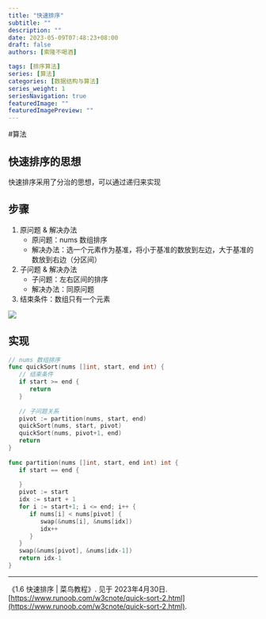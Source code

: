 ```yaml
---
title: "快速排序"
subtitle: ""
description: ""
date: 2023-05-09T07:48:23+08:00
draft: false
authors: [索隆不喝酒]

tags: [排序算法]
series: [算法]
categories: [数据结构与算法]
series_weight: 1
seriesNavigation: true
featuredImage: ""
featuredImagePreview: ""
---
```

<!--more-->


#算法 

## 快速排序的思想
快速排序采用了分治的思想，可以通过递归来实现

## 步骤

1. 原问题 & 解决办法
	- 原问题：nums 数组排序
	- 解决办法：选一个元素作为基准，将小于基准的数放到左边，大于基准的数放到右边（分区间）
2. 子问题 & 解决办法
	- 子问题：左右区间的排序
	- 解决办法：同原问题
3. 结束条件：数组只有一个元素

![](images/posts/微信图片_20230430032831.jpg)

## 实现

```go
// nums 数组排序  
func quickSort(nums []int, start, end int) {  
   // 结束条件  
   if start >= end {  
      return  
   }  
  
   // 子问题关系  
   pivot := partition(nums, start, end)  
   quickSort(nums, start, pivot)  
   quickSort(nums, pivot+1, end)  
   return  
}  
  
func partition(nums []int, start, end int) int {  
   if start == end {  
  
   }  
   pivot := start  
   idx := start + 1  
   for i := start+1; i <= end; i++ {  
      if nums[i] < nums[pivot] {  
         swap(&nums[i], &nums[idx])  
         idx++  
      }  
   }  
   swap(&nums[pivot], &nums[idx-1])  
   return idx-1  
}
```


---
《1.6 快速排序 | 菜鸟教程》. 见于 2023年4月30日. [https://www.runoob.com/w3cnote/quick-sort-2.html](https://www.runoob.com/w3cnote/quick-sort-2.html).